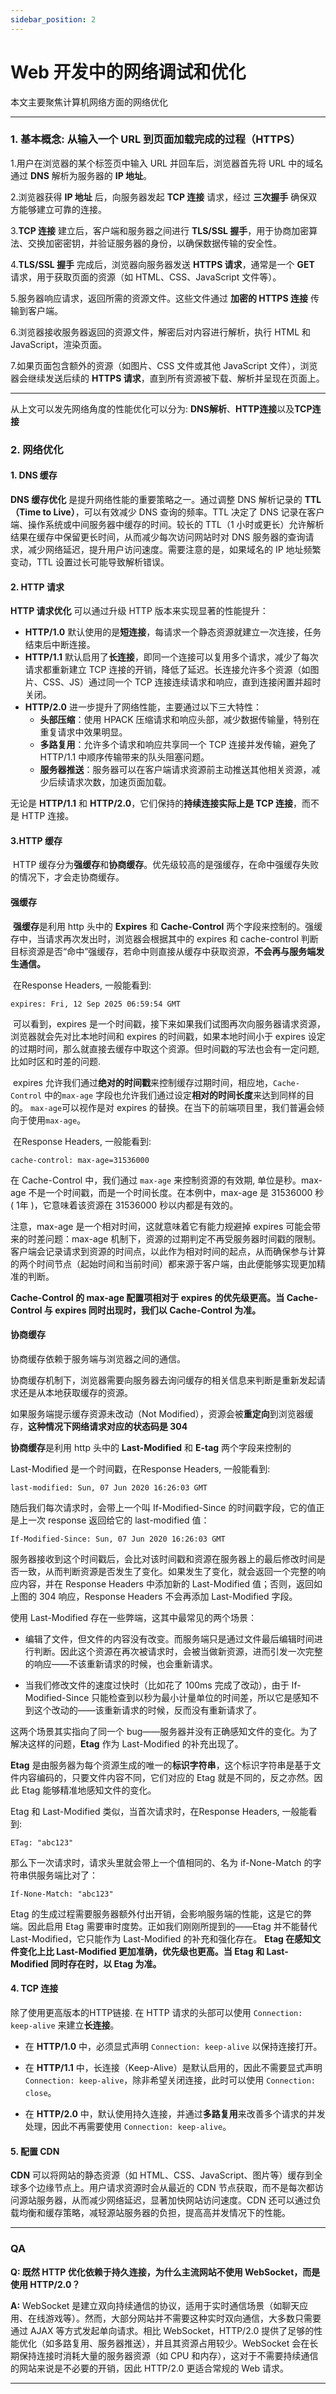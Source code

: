 ```yaml
---
sidebar_position: 2
---
```


# Web 开发中的网络调试和优化

本文主要聚焦计算机网络方面的网络优化

---

### 1. 基本概念: 从输入一个 URL 到页面加载完成的过程（HTTPS）

1.用户在浏览器的某个标签页中输入 URL 并回车后，浏览器首先将 URL 中的域名通过 **DNS** 解析为服务器的 **IP 地址**。

2.浏览器获得 **IP 地址** 后，向服务器发起 **TCP 连接** 请求，经过 **三次握手** 确保双方能够建立可靠的连接。

3.**TCP 连接** 建立后，客户端和服务器之间进行 **TLS/SSL 握手**，用于协商加密算法、交换加密密钥，并验证服务器的身份，以确保数据传输的安全性。

4.**TLS/SSL 握手** 完成后，浏览器向服务器发送 **HTTPS 请求**，通常是一个 **GET** 请求，用于获取页面的资源（如 HTML、CSS、JavaScript 文件等）。

5.服务器响应请求，返回所需的资源文件。这些文件通过 **加密的 HTTPS 连接** 传输到客户端。

6.浏览器接收服务器返回的资源文件，解密后对内容进行解析，执行 HTML 和 JavaScript，渲染页面。

7.如果页面包含额外的资源（如图片、CSS 文件或其他 JavaScript 文件），浏览器会继续发送后续的 **HTTPS 请求**，直到所有资源被下载、解析并呈现在页面上。

---
从上文可以发先网络角度的性能优化可以分为: **DNS解析**、**HTTP连接**以及**TCP连接**
### 2. 网络优化

#### 1. DNS 缓存

**DNS 缓存优化** 是提升网络性能的重要策略之一。通过调整 DNS 解析记录的 **TTL（Time to Live）**，可以有效减少 DNS 查询的频率。TTL 决定了 DNS 记录在客户端、操作系统或中间服务器中缓存的时间。较长的 TTL（1 小时或更长）允许解析结果在缓存中保留更长时间，从而减少每次访问网站时对 DNS 服务器的查询请求，减少网络延迟，提升用户访问速度。需要注意的是，如果域名的 IP 地址频繁变动，TTL 设置过长可能导致解析错误。

#### 2. HTTP 请求

**HTTP 请求优化** 可以通过升级 HTTP 版本来实现显著的性能提升：

- **HTTP/1.0** 默认使用的是**短连接**，每请求一个静态资源就建立一次连接，任务结束后中断连接。
- **HTTP/1.1** 默认启用了**长连接**，即同一个连接可以复用多个请求，减少了每次请求都重新建立 TCP 连接的开销，降低了延迟。长连接允许多个资源（如图片、CSS、JS）通过同一个 TCP 连接连续请求和响应，直到连接闲置并超时关闭。
- **HTTP/2.0** 进一步提升了网络性能，主要通过以下三大特性：
  - **头部压缩**：使用 HPACK 压缩请求和响应头部，减少数据传输量，特别在重复请求中效果明显。
  - **多路复用**：允许多个请求和响应共享同一个 TCP 连接并发传输，避免了 HTTP/1.1 中顺序传输带来的队头阻塞问题。
  - **服务器推送**：服务器可以在客户端请求资源前主动推送其他相关资源，减少后续请求次数，加速页面加载。

无论是 **HTTP/1.1** 和 **HTTP/2.0**，它们保持的**持续连接实际上是 TCP 连接**，而不是 HTTP 连接。

#### 3.HTTP 缓存

​	HTTP 缓存分为**强缓存**和**协商缓存**。优先级较高的是强缓存，在命中强缓存失败的情况下，才会走协商缓存。 

#### 强缓存

​	**强缓存**是利用 http 头中的 **Expires** 和 **Cache-Control** 两个字段来控制的。强缓存中，当请求再次发出时，浏览器会根据其中的 expires 和 cache-control 判断目标资源是否“命中”强缓存，若命中则直接从缓存中获取资源，**不会再与服务端发生通信。**  

​	在Response Headers, 一般能看到:

```
expires: Fri, 12 Sep 2025 06:59:54 GMT
```

​	可以看到，expires 是一个时间戳，接下来如果我们试图再次向服务器请求资源，浏览器就会先对比本地时间和 expires 的时间戳，如果本地时间小于 expires 设定的过期时间，那么就直接去缓存中取这个资源。但时间戳的写法也会有一定问题, 比如时区和时差的问题.

​	expires 允许我们通过**绝对的时间戳**来控制缓存过期时间，相应地，`Cache-Control` 中的`max-age` 字段也允许我们通过设定**相对的时间长度**来达到同样的目的。 `max-age`可以视作是对 expires 的替换。在当下的前端项目里，我们普遍会倾向于使用`max-age`。

​	在Response Headers, 一般能看到:

```
cache-control: max-age=31536000
```

在 Cache-Control 中，我们通过 `max-age`  来控制资源的有效期, 单位是秒。max-age 不是一个时间戳，而是一个时间长度。在本例中，max-age 是 31536000 秒( 1年 )，它意味着该资源在 31536000 秒以内都是有效的。  

注意，max-age 是一个相对时间，这就意味着它有能力规避掉 expires 可能会带来的时差问题：max-age 机制下，资源的过期判定不再受服务器时间戳的限制。客户端会记录请求到资源的时间点，以此作为相对时间的起点，从而确保参与计算的两个时间节点（起始时间和当前时间）都来源于客户端，由此便能够实现更加精准的判断。

**Cache-Control 的 max-age 配置项相对于 expires 的优先级更高。当 Cache-Control 与 expires 同时出现时，我们以 Cache-Control 为准。**   



#### 协商缓存

协商缓存依赖于服务端与浏览器之间的通信。

协商缓存机制下，浏览器需要向服务器去询问缓存的相关信息来判断是重新发起请求还是从本地获取缓存的资源。

如果服务端提示缓存资源未改动（Not Modified），资源会被**重定向**到浏览器缓存，**这种情况下网络请求对应的状态码是 304**

**协商缓存**是利用 http 头中的 **Last-Modified** 和 **E-tag** 两个字段来控制的

Last-Modified 是一个时间戳，在Response Headers, 一般能看到:

```
last-modified: Sun, 07 Jun 2020 16:26:03 GMT
```

随后我们每次请求时，会带上一个叫 If-Modified-Since 的时间戳字段，它的值正是上一次 response 返回给它的 last-modified 值：

```
If-Modified-Since: Sun, 07 Jun 2020 16:26:03 GMT
```

服务器接收到这个时间戳后，会比对该时间戳和资源在服务器上的最后修改时间是否一致，从而判断资源是否发生了变化。如果发生了变化，就会返回一个完整的响应内容，并在 Response Headers 中添加新的 Last-Modified 值；否则，返回如上图的 304 响应，Response Headers 不会再添加 Last-Modified 字段。    

使用 Last-Modified 存在一些弊端，这其中最常见的两个场景：

- 编辑了文件，但文件的内容没有改变。而服务端只是通过文件最后编辑时间进行判断。因此这个资源在再次被请求时，会被当做新资源，进而引发一次完整的响应——不该重新请求的时候，也会重新请求。 

- 当我们修改文件的速度过快时（比如花了 100ms 完成了改动），由于 If-Modified-Since 只能检查到以秒为最小计量单位的时间差，所以它是感知不到这个改动的——该重新请求的时候，反而没有重新请求了。    

这两个场景其实指向了同一个 bug——服务器并没有正确感知文件的变化。为了解决这样的问题，**Etag** 作为 Last-Modified 的补充出现了。    

**Etag** 是由服务器为每个资源生成的唯一的**标识字符串**，这个标识字符串是基于文件内容编码的，只要文件内容不同，它们对应的 Etag 就是不同的，反之亦然。因此 Etag 能够精准地感知文件的变化。

Etag 和 Last-Modified 类似，当首次请求时，在Response Headers, 一般能看到:

```
ETag: "abc123"
```

那么下一次请求时，请求头里就会带上一个值相同的、名为 if-None-Match 的字符串供服务端比对了：

```
If-None-Match: "abc123"
```

Etag 的生成过程需要服务器额外付出开销，会影响服务端的性能，这是它的弊端。因此启用 Etag 需要审时度势。正如我们刚刚所提到的——Etag 并不能替代 Last-Modified，它只能作为 Last-Modified 的补充和强化存在。 
**Etag 在感知文件变化上比 Last-Modified 更加准确，优先级也更高。当 Etag 和 Last-Modified 同时存在时，以 Etag 为准。** 



#### 4. TCP 连接

除了使用更高版本的HTTP链接. 在 HTTP 请求的头部可以使用 `Connection: keep-alive` 来建立**长连接**。

- 在 **HTTP/1.0** 中，必须显式声明 `Connection: keep-alive` 以保持连接打开。
  
- 在 **HTTP/1.1** 中，长连接（Keep-Alive）是默认启用的，因此不需要显式声明 `Connection: keep-alive`，除非希望关闭连接，此时可以使用 `Connection: close`。

- 在 **HTTP/2.0** 中，默认使用持久连接，并通过**多路复用**来改善多个请求的并发处理，因此不再需要使用 `Connection: keep-alive`。

#### 5. 配置 CDN

**CDN** 可以将网站的静态资源（如 HTML、CSS、JavaScript、图片等）缓存到全球多个边缘节点上。用户请求资源时会从最近的 CDN 节点获取，而不是每次都访问源站服务器，从而减少网络延迟，显著加快网站访问速度。CDN 还可以通过负载均衡和缓存策略，减轻源站服务器的负担，提高高并发情况下的性能。

---



### QA

**Q: 既然 HTTP 优化依赖于持久连接，为什么主流网站不使用 WebSocket，而是使用 HTTP/2.0？**

**A:** WebSocket 是建立双向持续通信的协议，适用于实时通信场景（如聊天应用、在线游戏等）。然而，大部分网站并不需要这种实时双向通信，大多数只需要通过 AJAX 等方式发起单向请求。相比 WebSocket，HTTP/2.0 提供了足够的性能优化（如多路复用、服务器推送），并且其资源占用较少。WebSocket 会在长期保持连接时消耗大量的服务器资源（如 CPU 和内存），这对于不需要持续通信的网站来说是不必要的开销，因此 HTTP/2.0 更适合常规的 Web 请求。



---











